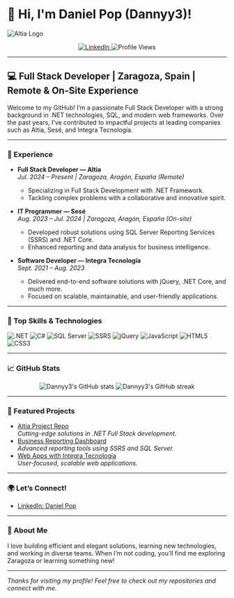 # 👋 Hi, I'm Daniel Pop (Dannyy3)!

![Altia Logo](https://upload.wikimedia.org/wikipedia/commons/0/0d/Altia_logo.png)

<p align="center">
  <a href="https://www.linkedin.com/in/daniel-pop-932635249/">
    <img src="https://img.shields.io/badge/LinkedIn-Connect-blue?logo=linkedin" alt="LinkedIn">
  </a>
  <img src="https://komarev.com/ghpvc/?username=Dannyy3&label=Profile%20views&color=0e75b6&style=flat" alt="Profile Views" />
</p>

---

## 💻 Full Stack Developer | Zaragoza, Spain | Remote & On-Site Experience

Welcome to my GitHub! I’m a passionate Full Stack Developer with a strong background in .NET technologies, SQL, and modern web frameworks. Over the past years, I’ve contributed to impactful projects at leading companies such as Altia, Sesé, and Integra Tecnología.

---

### 🏢 Experience

- **Full Stack Developer — Altia**  
  _Jul. 2024 – Present | Zaragoza, Aragón, España (Remote)_  
  - Specializing in Full Stack Development with .NET Framework.
  - Tackling complex problems with a collaborative and innovative spirit.

- **IT Programmer — Sesé**  
  _Aug. 2023 – Jul. 2024 | Zaragoza, Aragón, España (On-site)_  
  - Developed robust solutions using SQL Server Reporting Services (SSRS) and .NET Core.
  - Enhanced reporting and data analysis for business intelligence.

- **Software Developer — Integra Tecnología**  
  _Sept. 2021 – Aug. 2023_  
  - Delivered end-to-end software solutions with jQuery, .NET Core, and much more.
  - Focused on scalable, maintainable, and user-friendly applications.

---

### 🚀 Top Skills & Technologies

<p align="left">
  <img src="https://img.shields.io/badge/.NET-512BD4?logo=dotnet&logoColor=white" alt=".NET" />
  <img src="https://img.shields.io/badge/C%23-239120?logo=csharp&logoColor=white" alt="C#" />
  <img src="https://img.shields.io/badge/SQL%20Server-CC2927?logo=microsoftsqlserver&logoColor=white" alt="SQL Server" />
  <img src="https://img.shields.io/badge/SSRS-CC2927?logo=microsoftsqlserver&logoColor=white" alt="SSRS" />
  <img src="https://img.shields.io/badge/jQuery-0769AD?logo=jquery&logoColor=white" alt="jQuery" />
  <img src="https://img.shields.io/badge/JavaScript-F7DF1E?logo=javascript&logoColor=black" alt="JavaScript" />
  <img src="https://img.shields.io/badge/HTML5-E34F26?logo=html5&logoColor=white" alt="HTML5" />
  <img src="https://img.shields.io/badge/CSS3-1572B6?logo=css3&logoColor=white" alt="CSS3" />
</p>

---

### 📈 GitHub Stats

<p align="center">
  <img src="https://github-readme-stats.vercel.app/api?username=Dannyy3&show_icons=true&theme=default" alt="Dannyy3's GitHub stats" />
  <img src="https://github-readme-streak-stats.herokuapp.com/?user=Dannyy3&theme=default" alt="Dannyy3's GitHub streak" />
</p>

---

### 🌟 Featured Projects

<!--
You can replace these with your own repositories or pin your favorites on GitHub!
-->
- [Altia Project Repo](#)  
  _Cutting-edge solutions in .NET Full Stack development._  
- [Business Reporting Dashboard](#)  
  _Advanced reporting tools using SSRS and SQL Server._  
- [Web Apps with Integra Tecnología](#)  
  _User-focused, scalable web applications._

---

### 🌍 Let’s Connect!

- [LinkedIn: Daniel Pop](https://www.linkedin.com/in/daniel-pop-932635249/)

---

### 🌱 About Me

I love building efficient and elegant solutions, learning new technologies, and working in diverse teams. When I’m not coding, you’ll find me exploring Zaragoza or learning something new!

---

_Thanks for visiting my profile! Feel free to check out my repositories and connect with me._
